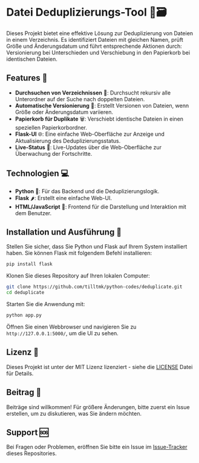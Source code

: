 # Datei Deduplizierungs-Tool 🧹🗃️

Dieses Projekt bietet eine effektive Lösung zur Deduplizierung von Dateien in einem Verzeichnis. Es identifiziert Dateien mit gleichen Namen, prüft Größe und Änderungsdatum und führt entsprechende Aktionen durch: Versionierung bei Unterschieden und Verschiebung in den Papierkorb bei identischen Dateien.

## Features 🌟

- **Durchsuchen von Verzeichnissen** 📁: Durchsucht rekursiv alle Unterordner auf der Suche nach doppelten Dateien.
- **Automatische Versionierung** 📑: Erstellt Versionen von Dateien, wenn Größe oder Änderungsdatum variieren.
- **Papierkorb für Duplikate** 🗑️: Verschiebt identische Dateien in einen speziellen Papierkorbordner.
- **Flask-UI** 🌐: Eine einfache Web-Oberfläche zur Anzeige und Aktualisierung des Deduplizierungsstatus.
- **Live-Status** 🔁: Live-Updates über die Web-Oberfläche zur Überwachung der Fortschritte.

## Technologien 💻

- **Python** 🐍: Für das Backend und die Deduplizierungslogik.
- **Flask** 🌶️: Erstellt eine einfache Web-UI.
- **HTML/JavaScript** 📜: Frontend für die Darstellung und Interaktion mit dem Benutzer.

## Installation und Ausführung 🚀

Stellen Sie sicher, dass Sie Python und Flask auf Ihrem System installiert haben. Sie können Flask mit folgendem Befehl installieren:

```bash
pip install flask
```

Klonen Sie dieses Repository auf Ihren lokalen Computer:

```bash
git clone https://github.com/tilltmk/python-codes/deduplicate.git
cd deduplicate
```

Starten Sie die Anwendung mit:

```bash
python app.py
```

Öffnen Sie einen Webbrowser und navigieren Sie zu `http://127.0.0.1:5000/`, um die UI zu sehen.

## Lizenz 📄

Dieses Projekt ist unter der MIT Lizenz lizenziert - siehe die [LICENSE](LICENSE) Datei für Details.

## Beitrag 🤝

Beiträge sind willkommen! Für größere Änderungen, bitte zuerst ein Issue erstellen, um zu diskutieren, was Sie ändern möchten.

## Support 🆘

Bei Fragen oder Problemen, eröffnen Sie bitte ein Issue im [Issue-Tracker](https://github.com/tilltmk/python-codes/issues) dieses Repositories.

